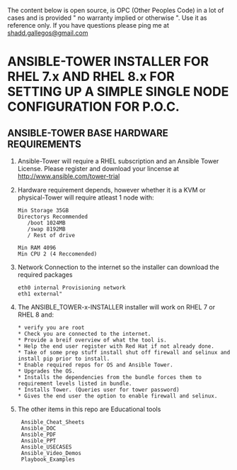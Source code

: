The content below is open source, is OPC (Other Peoples Code) in a lot of cases and is provided " no warranty implied or otherwise ".  Use it as reference only.  If you have questions please ping me at shadd.gallegos@gmail.com 

# ANSIBLE-TOWER INSTALLER FOR RHEL 7.x AND RHEL 8.x FOR SETTING UP A SIMPLE SINGLE NODE CONFIGURATION FOR P.O.C.

## ANSIBLE-TOWER BASE HARDWARE REQUIREMENTS

   1. Ansible-Tower will require a RHEL subscription and an Ansible Tower License.
      Please register and download your lincense at http://www.ansible.com/tower-trial

   2. Hardware requirement depends, however whether it is a KVM or physical-Tower 
      will require atleast 1 node with:

          Min Storage 35GB
          Directorys Recommended
             /boot 1024MB
             /swap 8192MB
             / Rest of drive

          Min RAM 4096
          Min CPU 2 (4 Reccomended)

   3. Network Connection to the internet so the installer can download the required packages

          eth0 internal Provisioning network
          eth1 external"

   4. The ANSIBLE_TOWER-x-INSTALLER installer will work on RHEL 7 or RHEL 8 and:

          * verify you are root 
          * Check you are connected to the internet.
          * Provide a breif overview of what the tool is.
          * Help the end user register with Red Hat if not already done.
          * Take of some prep stuff install shut off firewall and selinux and install pip prior to install.
          * Enable required repos for OS and Ansible Tower.
          * Upgrades the OS.
          * Installs the dependencies from the bundle forces them to requirement levels listed in bundle.
          * Installs Tower. (Queries user for tower password) 
          * Gives the end user the option to enable firewall and selinux.

   5. The other items in this repo are Educational tools 

           Ansible_Cheat_Sheets
           Ansible_DOC
           Ansible_PDF
           Ansible_PPT
           Ansible_USECASES
           Ansible_Video_Demos
           Playbook_Examples


